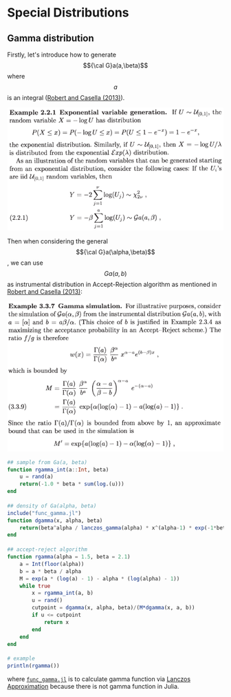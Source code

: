 # Special Distributions

## Gamma distribution

Firstly, let's introduce how to generate $${\cal G}a(a,\beta)$$ where $$a$$ is an integral ([Robert and Casella (2013)](https://www.springer.com/gp/book/9781475730715)).

![](ex-2-2-1.png)

Then when considering the general $${\cal G}a(\alpha,\beta)$$, we can use $${G}a(a, b)$$ as instrumental distribution in Accept-Rejection algorithm as mentioned in [Robert and Casella (2013)](https://www.springer.com/gp/book/9781475730715):

![](ex-3-3-7.png)

```julia
## sample from Ga(a, beta)
function rgamma_int(a::Int, beta)
    u = rand(a)
    return(-1.0 * beta * sum(log.(u)))
end

## density of Ga(alpha, beta)
include("func_gamma.jl")
function dgamma(x, alpha, beta)
    return(beta^alpha / lanczos_gamma(alpha) * x^(alpha-1) * exp(-1*beta*x))
end

## accept-reject algorithm
function rgamma(alpha = 1.5, beta = 2.1)
    a = Int(floor(alpha))
    b = a * beta / alpha
    M = exp(a * (log(a) - 1) - alpha * (log(alpha) - 1))
    while true
        x = rgamma_int(a, b)
        u = rand()
        cutpoint = dgamma(x, alpha, beta)/(M*dgamma(x, a, b))
        if u <= cutpoint
            return x
        end
    end
end

# example
println(rgamma())
```

where [`func_gamma.jl`](func_gamma.jl) is to calculate gamma function via [Lanczos Approximation](https://mrob.com/pub/ries/lanczos-gamma.html) because there is not gamma function in Julia.


